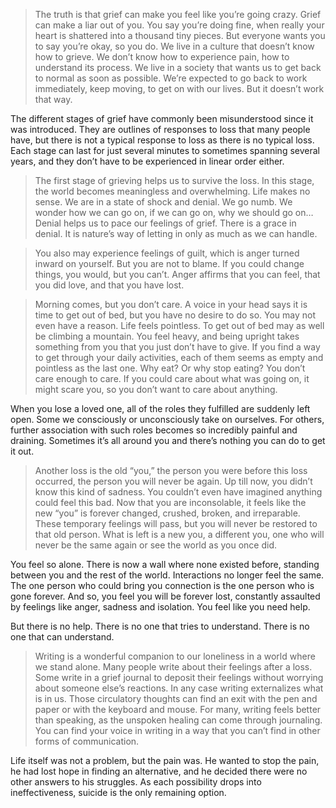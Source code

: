 > The truth is that grief can make you feel like you’re going crazy. Grief can make a liar out of you. You say you’re doing fine, when really your heart is shattered into a thousand tiny pieces. But everyone wants you to say you’re okay, so you do. We live in a culture that doesn’t know how to grieve. We don’t know how to experience pain, how to understand its process. We live in a society that wants us to get back to normal as soon as possible. We’re expected to go back to work immediately, keep moving, to get on with our lives. But it doesn’t work that way.

The different stages of grief have commonly been misunderstood since it was introduced. They are outlines of responses to loss that many people have, but there is not a typical response to loss as there is no typical loss. Each stage can last for just several minutes to sometimes spanning several years, and they don’t have to be experienced in linear order either.

> The first stage of grieving helps us to survive the loss. In this stage, the world becomes meaningless and overwhelming. Life makes no sense. We are in a state of shock and denial. We go numb. We wonder how we can go on, if we can go on, why we should go on… Denial helps us to pace our feelings of grief. There is a grace in denial. It is nature’s way of letting in only as much as we can handle.

> You also may experience feelings of guilt, which is anger turned inward on yourself. But you are not to blame. If you could change things, you would, but you can’t. Anger affirms that you can feel, that you did love, and that you have lost.

> Morning comes, but you don’t care. A voice in your head says it is time to get out of bed, but you have no desire to do so. You may not even have a reason. Life feels pointless. To get out of bed may as well be climbing a mountain. You feel heavy, and being upright takes something from you that you just don’t have to give. If you find a way to get through your daily activities, each of them seems as empty and pointless as the last one. Why eat? Or why stop eating? You don’t care enough to care. If you could care about what was going on, it might scare you, so you don’t want to care about anything.

When you lose a loved one, all of the roles they fulfilled are suddenly left open. Some we consciously or unconsciously take on ourselves. For others, further association with such roles becomes so incredibly painful and draining. Sometimes it’s all around you and there’s nothing you can do to get it out.

> Another loss is the old “you,” the person you were before this loss occurred, the person you will never be again. Up till now, you didn’t know this kind of sadness. You couldn’t even have imagined anything could feel this bad. Now that you are inconsolable, it feels like the new “you” is forever changed, crushed, broken, and irreparable. These temporary feelings will pass, but you will never be restored to that old person. What is left is a new you, a different you, one who will never be the same again or see the world as you once did.

You feel so alone. There is now a wall where none existed before, standing between you and the rest of the world. Interactions no longer feel the same. The one person who could bring you connection is the one person who is gone forever. And so, you feel you will be forever lost, constantly assaulted by feelings like anger, sadness and isolation. You feel like you need help.

But there is no help. There is no one that tries to understand. There is no one that can understand.

> Writing is a wonderful companion to our loneliness in a world where we stand alone. Many people write about their feelings after a loss. Some write in a grief journal to deposit their feelings without worrying about someone else’s reactions. In any case writing externalizes what is in us. Those circulatory thoughts can find an exit with the pen and paper or with the keyboard and mouse. For many, writing feels better than speaking, as the unspoken healing can come through journaling. You can find your voice in writing in a way that you can’t find in other forms of communication.

Life itself was not a problem, but the pain was. He wanted to stop the pain, he had lost hope in finding an alternative, and he decided there were no other answers to his struggles. As each possibility drops into ineffectiveness, suicide is the only remaining option.

